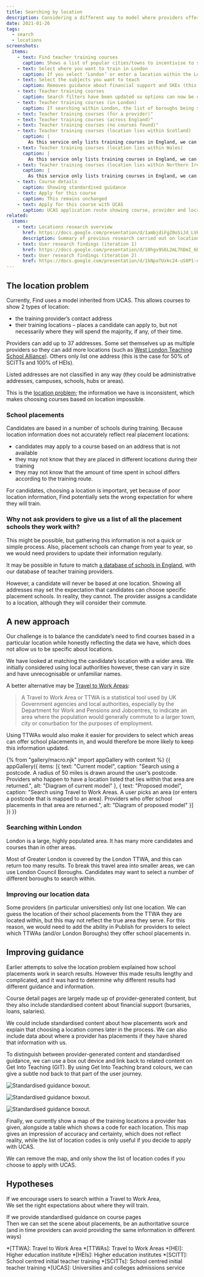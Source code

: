 ```yaml
---
title: Searching by location
description: Considering a different way to model where providers offer school placements
date: 2021-01-26
tags:
  - search
  - locations
screenshots:
  items:
    - text: Find teacher training courses
      caption: Shows a list of popular cities/towns to incentivise to searching within broad areas rather than by postcode. The search input below this list allows searching using a place name, postcode, provider name or provider code.
    - text: Select where you want to train in London
      caption: If you select ‘London’ or enter a location within the London travel area, you are asked to select the London Boroughs you want to search in. If you enter a postcode, the borough(s) that this postcode lies within is pre-selected.
    - text: Select the subjects you want to teach
      caption: Removes guidance about financial support and SKEs (this is now shown in context on course detail pages) and adds guidance about primary course specialisms.
    - text: Teacher training courses
      caption: Search filters have been updated so options can now be changed without leaving the page
    - text: Teacher training courses (in London)
      caption: If searching within London, the list of boroughs being searched within is shown above the results, alongside a link to change them
    - text: Teacher training courses (for a provider)"
    - text: Teacher training courses (across England)"
    - text: Teacher training courses (no courses found)"
    - text: Teacher training courses (location lies within Scotland)
      caption: |
        As this service only lists training courses in England, we can provide the relevant link to [teachinscotland.scot](https://teachinscotland.scot/)
    - text: Teacher training courses (location lies within Wales)
      caption: |
        As this service only lists training courses in England, we can provide the relevant link to [discoverteaching.wales](https://www.discoverteaching.wales/routes-into-teaching/)
    - text: Teacher training courses (location lies within Northern Ireland)
      caption: |
        As this service only lists training courses in England, we can provide the relevant link to [education-ni.gov.uk](https://www.education-ni.gov.uk/articles/initial-teacher-education-courses-northern-ireland)
    - text: Course details
      caption: Showing standardised guidance
    - text: Apply for this course
      caption: This remains unchanged
    - text: Apply for this course with UCAS
      caption: UCAS application route showing course, provider and location codes
related:
  items:
    - text: Locations research overview
      href: https://docs.google.com/presentation/d/1ambjdiFgZ0oSiJd_LVKt6qihaapg-3zEu0l9kVGZgmM/
      description: Summary of previous research carried out on locations prior to July 2020
    - text: User research findings (iteration 1)
      href: https://docs.google.com/presentation/d/10hgv9S6L2mL7hDmI_6DOeD-emgg9DN0Dzxm25bDZwes/
    - text: User research findings (iteration 2)
      href: https://docs.google.com/presentation/d/1kNpaTUxkc24-uS0P1-nN5b0R6wu0GWZR07hPr03BARU/
---
```


## The location problem

Currently, Find uses a model inherited from UCAS. This allows courses to show 2 types of location:

- the training provider’s contact address
- their training locations – places a candidate can apply to, but not necessarily where they will spend the majority, if any, of their time.

Providers can add up to 37 addresses. Some set themselves up as multiple providers so they can add more locations (such as [West London Teaching School Alliance](https://web.archive.org/web/20210125160621/https://www.find-postgraduate-teacher-training.service.gov.uk/results/filter/provider?l=3&prev_l=none&prev_lat=none&prev_lng=none&prev_loc=none&prev_lq=none&prev_query=none&prev_rad=none&query=West+London+Teaching+School+Alliance)). Others only list one address (this is the case for 50% of SCITTs and 100% of HEIs).

Listed addresses are not classified in any way (they could be administrative addresses, campuses, schools, hubs or areas).

This is the [location problem](/publish-teacher-training-courses/the-location-problem); the information we have is inconsistent, which makes choosing courses based on location impossible.

### School placements

Candidates are based in a number of schools during training. Because location information does not accurately reflect real placement locations:

- candidates may apply to a course based on an address that is not available
- they may not know that they are placed in different locations during their training
- they may not know that the amount of time spent in school differs according to the training route.

For candidates, choosing a location is important, yet because of poor location information, Find potentially sets the wrong expectation for where they will train.

### Why not ask providers to give us a list of all the placement schools they work with?

This might be possible, but gathering this information is not a quick or simple process. Also, placement schools can change from year to year, so we would need providers to update their information regularly.

It may be possible in future to match [a database of schools in England](https://get-information-schools.service.gov.uk), with our database of teacher training providers.

However, a candidate will never be based at one location. Showing all addresses may set the expectation that candidates can choose specific placement schools. In reality, they cannot. The provider assigns a candidate to a location, although they will consider their commute.

## A new approach

Our challenge is to balance the candidate’s need to find courses based in a particular location while honestly reflecting the data we have, which does not allow us to be specific about locations.

We have looked at matching the candidate’s location with a wider area. We initially considered using local authorities however, these can vary in size and have unrecognisable or unfamiliar names.

A better alternative may be [Travel to Work Areas](https://en.wikipedia.org/wiki/Travel_to_work_area):

> A Travel to Work Area or TTWA is a statistical tool used by UK Government agencies and local authorities, especially by the Department for Work and Pensions and Jobcentres, to indicate an area where the population would generally commute to a larger town, city or conurbation for the purposes of employment.

Using TTWAs would also make it easier for providers to select which areas can offer school placements in, and would therefore be more likely to keep this information updated.

{% from "gallery/macro.njk" import appGallery with context %}
{{ appGallery({
  items: [{
    text: "Current model",
    caption: "Search using a postcode. A radius of 50 miles is drawn around the user’s postcode. Providers who happen to have a location listed that lies within that area are returned.",
    alt: "Diagram of current model"
  }, {
    text: "Proposed model",
    caption: "Search using Travel to Work Areas. A user picks an area (or enters a postcode that is mapped to an area). Providers who offer school placements in that area are returned.",
    alt: "Diagram of proposed model"
  }]
}) }}

### Searching within London

London is a large, highly populated area. It has many more candidates and courses than in other areas.

Most of Greater London is covered by the London TTWA, and this can return too many results. To break this travel area into smaller areas, we can use London Council Boroughs. Candidates may want to select a number of different boroughs to search within.

### Improving our location data

Some providers (in particular universities) only list one location. We can guess the location of their school placements from the TTWA they are located within, but this may not reflect the true area they serve. For this reason, we would need to add the ability in Publish for providers to select which TTWAs (and/or London Boroughs) they offer school placements in.

## Improving guidance

Earlier attempts to solve the location problem explained how school placements work in search results. However this made results lengthy and complicated, and it was hard to determine why different results had different guidance and information.

Course detail pages are largely made up of provider-generated content, but they also include standardised content about financial support (bursaries, loans, salaries).

We could include standardised content about how placements work and explain that choosing a location comes later in the process. We can also include data about where a provider has placements if they have shared that information with us.

To distinguish between provider-generated content and standardised guidance, we can use a box out device and link back to related content on Get Into Teaching (GIT). By using Get Into Teaching brand colours, we can give a subtle nod back to that part of the user journey.

![Standardised guidance boxout.](standardised-guidance-school-placements.png "An example of standardised guidance about school placements.")

![Standardised guidance boxout.](standardised-guidance-qualifications.png "An example of standardised guidance about qualifications.")

![Standardised guidance boxout.](standardised-guidance-financial-support.png "An example of standardised guidance about financial support.")

Finally, we currently show a map of the training locations a provider has given, alongside a table which shows a code for each location. This map gives an impression of accuracy and certainty, which does not reflect reality, while the list of location codes is only useful if you decide to apply with UCAS.

We can remove the map, and only show the list of location codes if you choose to apply with UCAS.

## Hypotheses

If we encourage users to search within a Travel to Work Area,\
We set the right expectations about where they will train.

If we provide standardised guidance on course pages\
Then we can set the scene about placements, be an authoritative source (and in time providers can avoid providing the same information in different ways)

*[TTWA]: Travel to Work Area
*[TTWAs]: Travel to Work Areas
*[HEI]: Higher education institute
*[HEIs]: Higher education institutes
*[SCITT]: School centred initial teacher training
*[SCITTs]: School centred initial teacher training
*[UCAS]: Universities and colleges admissions service
